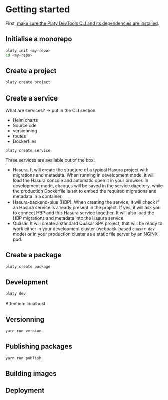 # Getting started

First, [make sure the Platy DevTools CLI and its dependencies are installed](../cli).

## Initialise a monorepo

```sh
platy init <my-repo>
cd <my-repo>
```

## Create a project

```sh
platy create project
```

## Create a service

What are services? -> put in the CLI section

- Helm charts
- Source cde
- versionning
- routes
- Dockerfiles

```sh
platy create service
```

Three services are available out of the box:

- Hasura. It will create the structure of a typical Hasura project with migrations and metadata. When running in development mode, it will load the Hasura console and automatic open it in your browser. In development mode, changes will be saved in the service directory, while the production Dockerfile is set to embed the required migrations and metadata in a container.
- Hasura-backend-plus (HBP). When creating the service, it will check if an Hasura service is already present in the project. If yes, it will ask you to connect HBP and this Hasura service together. It will also load the HBP migrations and metadata into the Hasura service.
- Quasar. It will create a standard Quasar SPA project, that will be ready to work either in your development cluster (webpack-based `quasar dev` mode) or in your production cluster as a static file server by an NGINX pod.

## Create a package

```sh
platy create package
```

## Development

```sh
platy dev
```

Attention: localhost

## Versionning

```sh
yarn run version
```

## Publishing packages

```sh
yarn run publish
```

## Building images

## Deployment
